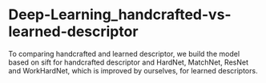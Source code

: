 # Deep-Learning_handcrafted-vs-learned-descriptor

To comparing handcrafted and learned descriptor, we build the model based on sift for handcrafted descriptor and HardNet, MatchNet, ResNet and WorkHardNet, which is improved by ourselves, for learned descriptors.

